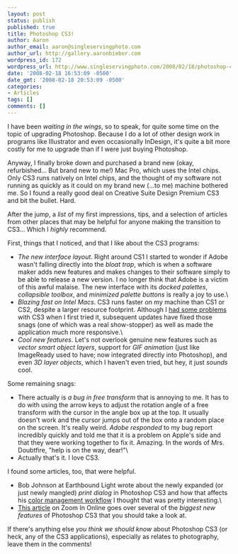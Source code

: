```yaml
---
layout: post
status: publish
published: true
title: Photoshop CS3!
author: Aaron
author_email: aaron@singleservingphoto.com
author_url: http://gallery.aaronbieber.com
wordpress_id: 172
wordpress_url: http://www.singleservingphoto.com/2008/02/18/photoshop-cs3/
date: '2008-02-18 16:53:09 -0500'
date_gmt: '2008-02-18 20:53:09 -0500'
categories:
- Articles
tags: []
comments: []
---
```

I have been _waiting in the wings_, so to speak, for quite some time
on the topic of upgrading Photoshop. Because I do a lot of other design
work in programs like Illustrator and even occasionally InDesign, it's
quite a bit more costly for me to upgrade than if I were just buying
Photoshop.

Anyway, I finally broke down and purchased a brand new (okay,
refurbished... But brand new to me!) Mac Pro, which uses the Intel
chips. Only CS3 runs natively on Intel chips, and the thought of my
software not running as quickly as it could on my brand new (...to me)
machine bothered me. So I found a really good deal on Creative Suite
Design Premium CS3 and bit the bullet. Hard.

After the jump, a *list* of my first impressions, tips, and a
selection of articles from other places that may be helpful for anyone
making the transition to CS3... Which I *highly* recommend.<span
id="more"></span><span id="more-172"></span>

First, things that I noticed, and that I like about the CS3 programs:

* *The new interface layout*. Right around CS1 I started to wonder if
Adobe wasn't falling directly into the _bloat trap_, which is when a
software maker adds new features and makes changes to their software
simply to be able to release a new version. I no longer think that Adobe
is a victim of this awful malaise. The new interface with its *docked
palettes*, *collapsible toolbox*, and *minimized palette buttons*
is really a joy to use.\
 * *Blazing fast on Intel Macs*. CS3 runs faster on my machine than
CS1 or CS2, despite a larger resource footprint. Although I [had some
problems](http://www.singleservingphoto.com/2007/10/17/photoshop-cs3-overrated/)
with CS3 when I first tried it, subsequent updates have fixed those
snags (one of which was a real show-stopper) as well as made the
application much more responsive.\
 * *Cool new features*. Let's not overlook genuine new features such
as _vector smart object layers_, support for _GIF animation_ (just
like ImageReady used to have; now integrated directly into Photoshop),
and even _3D layer objects_, which I haven't even tried, but hey, it
just _sounds_ cool.

Some remaining snags:

* There actually is *a bug in free transform* that is annoying to me.
It has to do with using the arrow keys to adjust the rotation angle of a
free transform with the cursor in the angle box up at the top. It
usually doesn't work and the cursor jumps out of the box onto a random
place on the screen. It's really weird. *Adobe responded* to my bug
report incredibly quickly and told me that it is a problem on Apple's
side and that they were working together to fix it. Amazing. In the
words of Mrs. Doubtfire, "help is on the way, dear!"\
 * Actually that's it. I love CS3.

I found some articles, too, that were helpful.

* Bob Johnson at Earthbound Light wrote about the newly expanded (or
just newly mangled) *print dialog* in Photoshop CS3 and how that
affects his [color management
workflow](http://www.earthboundlight.com/phototips/photoshop-cs3-match-print-colors.html.)
I thought that was pretty interesting.\
 * [This
article](http://www.zoom-in.com/blog/2007/03/first_impressions_top_5_stando.php)
on Zoom In Online goes over several of the *biggest new features* of
Photoshop CS3 that you should take a look at.

If there's anything else *you think we should know* about Photoshop
CS3 (or heck, any of the CS3 applications), especially as relates to
photography, leave them in the comments!
